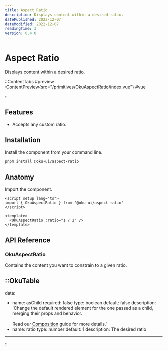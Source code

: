 ```yaml
---
title: Aspect Ratio
description: Displays content within a desired ratio.
datePublished: 2022-12-07
dateModified: 2022-12-07
readingTime: 3
version: 0.4.0
---
```


# Aspect Ratio
Displays content within a desired ratio.

::ContentTabs
#preview
:ContentPreview{src="/primitives/OkuAspectRatio/index.vue"}
#vue
<!-- Autodocs{src="/primitives/OkuAspectRatio/index.vue" lang="vue"} -->
::

## Features

- Accepts any custom ratio.

## Installation

Install the component from your command line.

```bash
pnpm install @oku-ui/aspect-ratio
```

## Anatomy

Import the component.

```vue
<script setup lang="ts">
import { OkuAspectRatio } from '@oku-ui/aspect-ratio'
</script>

<template>
  <OkuAspectRatio :ratio="1 / 2" />
</template>
```

## API Reference

### OkuAspectRatio
Contains the content you want to constrain to a given ratio.


::OkuTable
---
data:
  - name: asChild
    required: false
    type: boolean
    default: false
    description: 'Change the default rendered element for the one passed as a child, merging their props and behavior.<br><br>Read our <a href=&quot;/guides/composition&quot;>Composition</a> guide for more details.'
  - name: ratio
    type: number
    default: 1
    description: The desired ratio
---
::
